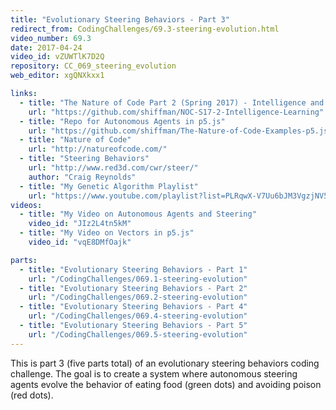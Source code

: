 ```yaml
---
title: "Evolutionary Steering Behaviors - Part 3"
redirect_from: CodingChallenges/69.3-steering-evolution.html
video_number: 69.3
date: 2017-04-24
video_id: vZUWTlK7D2Q
repository: CC_069_steering_evolution
web_editor: xgQNXkxx1

links:
  - title: "The Nature of Code Part 2 (Spring 2017) - Intelligence and Learning"
    url: "https://github.com/shiffman/NOC-S17-2-Intelligence-Learning"
  - title: "Repo for Autonomous Agents in p5.js"
    url: "https://github.com/shiffman/The-Nature-of-Code-Examples-p5.js/tree/master/chp06_agents"
  - title: "Nature of Code"
    url: "http://natureofcode.com/"
  - title: "Steering Behaviors"
    url: "http://www.red3d.com/cwr/steer/"
    author: "Craig Reynolds"
  - title: "My Genetic Algorithm Playlist"
    url: "https://www.youtube.com/playlist?list=PLRqwX-V7Uu6bJM3VgzjNV5YxVxUwzALHV"
videos:
  - title: "My Video on Autonomous Agents and Steering"
    video_id: "JIz2L4tn5kM"
  - title: "My Video on Vectors in p5.js"
    video_id: "vqE8DMfOajk"

parts:
  - title: "Evolutionary Steering Behaviors - Part 1"
    url: "/CodingChallenges/069.1-steering-evolution"
  - title: "Evolutionary Steering Behaviors - Part 2"
    url: "/CodingChallenges/069.2-steering-evolution"
  - title: "Evolutionary Steering Behaviors - Part 4"
    url: "/CodingChallenges/069.4-steering-evolution"
  - title: "Evolutionary Steering Behaviors - Part 5"
    url: "/CodingChallenges/069.5-steering-evolution"
---
```


This is part 3 (five parts total) of an evolutionary steering behaviors coding challenge. The goal is to create a system where autonomous steering agents evolve the behavior of eating food (green dots) and avoiding poison (red dots).
